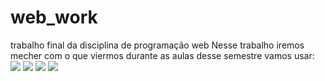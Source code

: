 # web_work
trabalho final da disciplina de programação web
Nesse trabalho iremos mecher com o que viermos durante as aulas desse semestre vamos usar:
<img src="https://img.shields.io/badge/HTML5-ffa500?&logo=html5&logoColor=black&style=for-the-badge">
<img src="https://img.shields.io/badge/CSS3-0000FF?logo=css3&logoColor=black&style=for-the-badge">
<img src="https://img.shields.io/badge/JavaScript-F7DF1E?logo=javascript&logoColor=black&style=for-the-badge">
<img src="https://img.shields.io/badge/MySQL-00000F?style=for-the-badge&logo=mysql&logoColor=white">
<img scr="https://img.shields.io/badge/flask-%23000.svg?style=for-the-badge&logo=flask&logoColor=white">